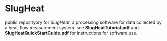 # SlugHeat
public reposityory for *SlugHeat*, a processing software for data collected by a heat-flow measurement system. see **SlugHeatTutorial.pdf** and **SlugHeatQuickStartGuide.pdf** for instructions for software use.
